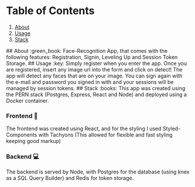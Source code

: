 # Table of Contents
1. [About](#about)
2. [Usage](#usage)
3. [Stack](#stack)

<a name="about">
## About :green_book:
Face-Recognition App, that comes with the following features: Registration, Signin, Leveling Up and Session Token Storage.
</a>

<a name="usage">
## Usage :key:
Simply register when you enter the app. Once you are registered, insert any image url into the form and click on detect! The app will detect any faces that are on your image. You can sign again with the e-mail and password you signed in with and your sessions will be managed by session tokens.
</a>

<a name="stack">
## Stack :books:
This app was created using the PERN stack (Postgres, Express, React and Node) and deployed using a Docker container.
</a>

### Frontend :art: 
The frontend was created using React, and for the styling I used Styled-Components with Tachyons (This allowed for flexible and fast styling keeping good markup) 

### Backend :computer:
The backend is served by Node, with Postgres for the database (using knex as a SQL Query Builder) and Redis for token storage.
